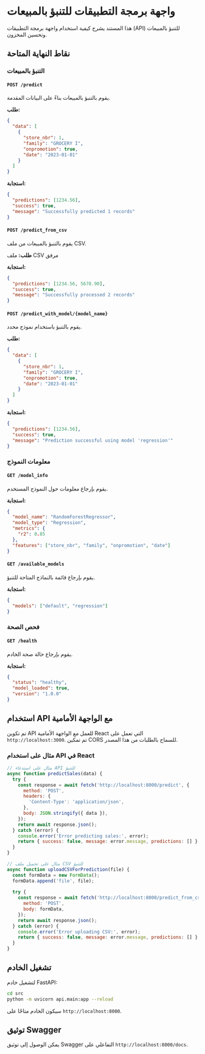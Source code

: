 # واجهة برمجة التطبيقات للتنبؤ بالمبيعات

هذا المستند يشرح كيفية استخدام واجهة برمجة التطبيقات (API) للتنبؤ بالمبيعات وتحسين المخزون.

## نقاط النهاية المتاحة

### التنبؤ بالمبيعات

#### `POST /predict`

يقوم بالتنبؤ بالمبيعات بناءً على البيانات المقدمة.

**طلب:**
```json
{
  "data": [
    {
      "store_nbr": 1,
      "family": "GROCERY I",
      "onpromotion": true,
      "date": "2023-01-01"
    }
  ]
}
```

**استجابة:**
```json
{
  "predictions": [1234.56],
  "success": true,
  "message": "Successfully predicted 1 records"
}
```

#### `POST /predict_from_csv`

يقوم بالتنبؤ بالمبيعات من ملف CSV.

**طلب:** ملف CSV مرفق

**استجابة:**
```json
{
  "predictions": [1234.56, 5678.90],
  "success": true,
  "message": "Successfully processed 2 records"
}
```

#### `POST /predict_with_model/{model_name}`

يقوم بالتنبؤ باستخدام نموذج محدد.

**طلب:**
```json
{
  "data": [
    {
      "store_nbr": 1,
      "family": "GROCERY I",
      "onpromotion": true,
      "date": "2023-01-01"
    }
  ]
}
```

**استجابة:**
```json
{
  "predictions": [1234.56],
  "success": true,
  "message": "Prediction successful using model 'regression'"
}
```

### معلومات النموذج

#### `GET /model_info`

يقوم بإرجاع معلومات حول النموذج المستخدم.

**استجابة:**
```json
{
  "model_name": "RandomForestRegressor",
  "model_type": "Regression",
  "metrics": {
    "r2": 0.85
  },
  "features": ["store_nbr", "family", "onpromotion", "date"]
}
```

#### `GET /available_models`

يقوم بإرجاع قائمة بالنماذج المتاحة للتنبؤ.

**استجابة:**
```json
{
  "models": ["default", "regression"]
}
```

### فحص الصحة

#### `GET /health`

يقوم بإرجاع حالة صحة الخادم.

**استجابة:**
```json
{
  "status": "healthy",
  "model_loaded": true,
  "version": "1.0.0"
}
```

## استخدام API مع الواجهة الأمامية

تم تكوين API للعمل مع الواجهة الأمامية React التي تعمل على `http://localhost:3000`. تم تمكين CORS للسماح بالطلبات من هذا المصدر.

### مثال على استخدام API في React

```javascript
// مثال على استدعاء API للتنبؤ
async function predictSales(data) {
  try {
    const response = await fetch('http://localhost:8000/predict', {
      method: 'POST',
      headers: {
        'Content-Type': 'application/json',
      },
      body: JSON.stringify({ data }),
    });
    return await response.json();
  } catch (error) {
    console.error('Error predicting sales:', error);
    return { success: false, message: error.message, predictions: [] };
  }
}

// مثال على تحميل ملف CSV للتنبؤ
async function uploadCSVForPrediction(file) {
  const formData = new FormData();
  formData.append('file', file);
  
  try {
    const response = await fetch('http://localhost:8000/predict_from_csv', {
      method: 'POST',
      body: formData,
    });
    return await response.json();
  } catch (error) {
    console.error('Error uploading CSV:', error);
    return { success: false, message: error.message, predictions: [] };
  }
}
```

## تشغيل الخادم

لتشغيل خادم FastAPI:

```sh
cd src
python -m uvicorn api.main:app --reload
```

سيكون الخادم متاحًا على `http://localhost:8000`.

## توثيق Swagger

يمكن الوصول إلى توثيق Swagger التفاعلي على `http://localhost:8000/docs`.